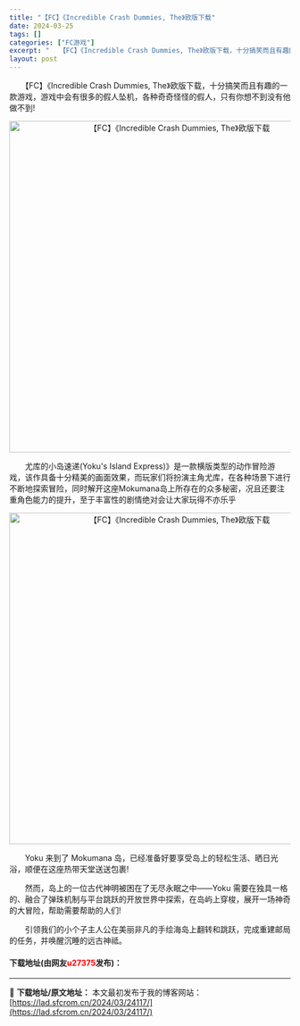 ```yaml
---
title: "【FC】《Incredible Crash Dummies, The》欧版下载"
date: 2024-03-25
tags: []
categories: ["FC游戏"]
excerpt: "　　【FC】《Incredible Crash Dummies, The》欧版下载，十分搞笑而且有趣的一款游戏，游戏中会有很多的假人坠机，各种奇奇怪怪的假人，只有你想不到没有他做不到! 　　尤库的小岛速递(Yoku&#039;s Island Express)》是一款横版类型的动作冒险游戏，该作具备十&hellip;"
layout: post
---
```


 <p>　　【FC】《Incredible Crash Dummies, The》欧版下载，十分搞笑而且有趣的一款游戏，游戏中会有很多的假人坠机，各种奇奇怪怪的假人，只有你想不到没有他做不到!</p> <p align="center"><img align="" border="0" src="https://lad.sfcrom.cn/wp-content/uploads/2024/03/20240325_6601936a3b525.png" width="594" alt="【FC】《Incredible Crash Dummies, The》欧版下载" /></p> <p>　　尤库的小岛速递(Yoku&#39;s Island Express)》是一款横版类型的动作冒险游戏，该作具备十分精美的画面效果，而玩家们将扮演主角尤库，在各种场景下进行不断地探索冒险，同时解开这座Mokumana岛上所存在的众多秘密，况且还要注重角色能力的提升，至于丰富性的剧情绝对会让大家玩得不亦乐乎</p> <p align="center"><img align="" border="0" src="https://lad.sfcrom.cn/wp-content/uploads/2024/03/20240325_6601936b6eed8.png" width="594" alt="【FC】《Incredible Crash Dummies, The》欧版下载" /></p> <p>　　Yoku 来到了 Mokumana 岛，已经准备好要享受岛上的轻松生活、晒日光浴，顺便在这座热带天堂送送包裹!</p> <p>　　然而，岛上的一位古代神明被困在了无尽永眠之中&mdash;&mdash;Yoku 需要在独具一格的、融合了弹珠机制与平台跳跃的开放世界中探索，在岛屿上穿梭，展开一场神奇的大冒险，帮助需要帮助的人们!</p> <p>　　引领我们的小个子主人公在美丽非凡的手绘海岛上翻转和跳跃，完成重建邮局的任务，并唤醒沉睡的远古神祗。</p> <p><h4>下载地址(由网友<font color="red">u27375</font>发布)：</h4></p> 

---
📖 **下载地址/原文地址：** 本文最初发布于我的博客网站：[https://lad.sfcrom.cn/2024/03/24117/](https://lad.sfcrom.cn/2024/03/24117/)
